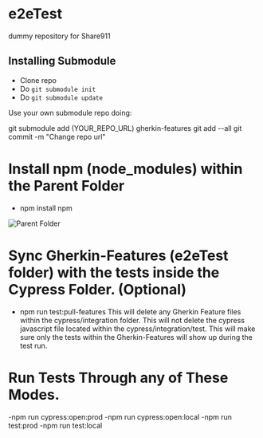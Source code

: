 # e2eTest
dummy repository for Share911 

## Installing Submodule

- Clone repo
- Do ```git submodule init```
- Do ```git submodule update```
 
Use your own submodule repo doing:

git submodule add (YOUR_REPO_URL) gherkin-features
git add --all
git commit -m "Change repo url"

# Install npm (node_modules) within the Parent Folder
- npm install npm

![Parent Folder](https://i.ibb.co/Lp6zDXt/Screenshot-from-2020-02-26-11-43-14.png)

# Sync Gherkin-Features (e2eTest folder) with the tests inside the Cypress Folder. (Optional)
- npm run test:pull-features
This will delete any Gherkin Feature files within the cypress/integration folder.
This will not delete the cypress javascript file located within the cypress/integration/test.
This will make sure only the tests within the Gherkin-Features will show up during the test run.

# Run Tests Through any of These Modes.
-npm run cypress:open:prod
-npm run cypress:open:local
-npm run test:prod
-npm run test:local

